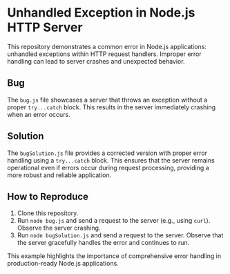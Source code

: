 # Unhandled Exception in Node.js HTTP Server

This repository demonstrates a common error in Node.js applications: unhandled exceptions within HTTP request handlers.  Improper error handling can lead to server crashes and unexpected behavior.

## Bug

The `bug.js` file showcases a server that throws an exception without a proper `try...catch` block. This results in the server immediately crashing when an error occurs.

## Solution

The `bugSolution.js` file provides a corrected version with proper error handling using a `try...catch` block. This ensures that the server remains operational even if errors occur during request processing, providing a more robust and reliable application.

## How to Reproduce

1. Clone this repository.
2. Run `node bug.js` and send a request to the server (e.g., using `curl`).  Observe the server crashing.
3. Run `node bugSolution.js` and send a request to the server. Observe that the server gracefully handles the error and continues to run.

This example highlights the importance of comprehensive error handling in production-ready Node.js applications.